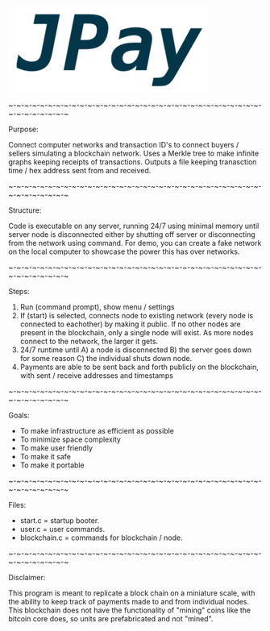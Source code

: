 ![alt text](https://github.com/jzry/JPay/blob/main/Blockchain/Final%20Logo.png)

~-~-~-~-~-~-~-~-~-~-~-~-~-~-~-~-~-~-~-~-~-~-~-~-~-~-~-~-~-~-~-~-~-~-~-~-~-~-~-~

Purpose:

Connect computer networks and transaction ID's to connect buyers / sellers simulating a blockchain network.
Uses a Merkle tree to make infinite graphs keeping receipts of transactions.
Outputs a file keeping tranasction time / hex address sent from and received.

~-~-~-~-~-~-~-~-~-~-~-~-~-~-~-~-~-~-~-~-~-~-~-~-~-~-~-~-~-~-~-~-~-~-~-~-~-~-~-~

Structure:

Code is executable on any server, running 24/7 using minimal memory until server node is disconnected
either by shutting off server or disconnecting from the network using command.
For demo, you can create a fake network on the local computer to showcase the power this has over networks.

~-~-~-~-~-~-~-~-~-~-~-~-~-~-~-~-~-~-~-~-~-~-~-~-~-~-~-~-~-~-~-~-~-~-~-~-~-~-~-~

Steps:

1) Run (command prompt), show menu / settings
2) If (start) is selected, connects node to existing network (every node is connected to eachother) by making it public.
   If no other nodes are present in the blockchain, only a single node will exist. As more nodes connect to the network, the larger it gets.
3) 24/7 runtime until A) a node is disconnected B) the server goes down for some reason C) the individual shuts down node.
4) Payments are able to be sent back and forth publicly on the blockchain, with sent / receive addresses and timestamps

~-~-~-~-~-~-~-~-~-~-~-~-~-~-~-~-~-~-~-~-~-~-~-~-~-~-~-~-~-~-~-~-~-~-~-~-~-~-~-~

Goals:

- To make infrastructure as efficient as possible
- To minimize space complexity
- To make user friendly
- To make it safe
- To make it portable

~-~-~-~-~-~-~-~-~-~-~-~-~-~-~-~-~-~-~-~-~-~-~-~-~-~-~-~-~-~-~-~-~-~-~-~-~-~-~-~

Files:

- start.c = startup booter.
- user.c = user commands.
- blockchain.c = commands for blockchain / node.

~-~-~-~-~-~-~-~-~-~-~-~-~-~-~-~-~-~-~-~-~-~-~-~-~-~-~-~-~-~-~-~-~-~-~-~-~-~-~-~

Disclaimer:

This program is meant to replicate a block chain on a miniature scale, with the ability to keep track of payments made to and from individual nodes. This blockchain does not have the functionality of "mining" coins like the bitcoin core does, so units are prefabricated and not "mined".
